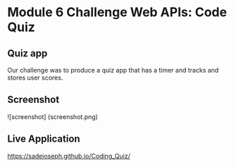# Module 6 Challenge Web APIs: Code Quiz

## Quiz app

Our challenge was to produce a quiz app that has a timer and tracks and stores user scores. 

## Screenshot 

![screenshot] (screenshot.png)

  
## Live Application

 https://sadejoseph.github.io/Coding_Quiz/


